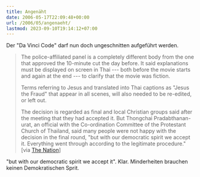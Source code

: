 ```yaml
---
title: Angenäht
date: 2006-05-17T22:09:48+00:00
url: /2006/05/angenaeht/
lastmod: 2023-09-10T19:14:12+07:00
---
```

Der "Da Vinci Code" darf nun doch ungeschnitten aufgeführt werden.

> The police-affiliated panel is a completely different body from the one that approved the 10-minute cut the day before. It said explanations must be displayed on screen in Thai --- both before the movie starts and again at the end --- to clarify that the movie was fiction.
>
> Terms referring to Jesus and translated into Thai captions as "Jesus the Fraud" that appear in all scenes, will also needed to be re-edited, or left out.
>
> The decision is regarded as final and local Christian groups said after the meeting that they had accepted it. But Thongchai Pradabthanan-urat, an official with the Co-ordination Committee of the Protestant Church of Thailand, said many people were not happy with the decision in the final round, "but with our democratic spirit we accept it. Everything went through according to the legitimate procedure." [via [The Nation][1]]

"but with our democratic spirit we accept it". Klar. Minderheiten brauchen keinen Demokratischen Sprit.

 [1]: http://www.nationmultimedia.com/2006/05/18/national/national_30004308.php
